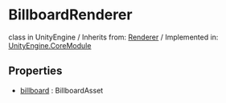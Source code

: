 # BillboardRenderer
class in UnityEngine
 / Inherits from: <a href="https://docs.unity3d.com/6000.0/Documentation/ScriptReference/Renderer.html" target="_blank">Renderer</a> / Implemented in: <a href="https://docs.unity3d.com/6000.0/Documentation/ScriptReference/UnityEngine.CoreModule.html" target="_blank">UnityEngine.CoreModule</a>
## Properties
- <a href="https://docs.unity3d.com/6000.0/Documentation/ScriptReference/BillboardRenderer-billboard.html" target="_blank">billboard</a> : BillboardAsset
